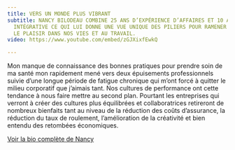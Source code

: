 ```yaml
---
title: VERS UN MONDE PLUS VIBRANT
subtitle: NANCY BILODEAU COMBINE 25 ANS D’EXPÉRIENCE D’AFFAIRES ET 10 ANS EN SANTÉ
  INTÉGRATIVE CE QUI LUI DONNE UNE VUE UNIQUE DES PILIERS POUR RAMENER LA SANTÉ ET
  LE PLAISIR DANS NOS VIES ET AU TRAVAIL.
video: https://www.youtube.com/embed/zGJXixfEwkQ

---
```

Mon manque de connaissance des bonnes pratiques pour prendre soin de ma santé mon rapidement mené vers deux épuisements professionnels suivie d’une longue période de fatigue chronique qui m’ont forcé à quitter le milieu corporatif que j’aimais tant. Nos cultures de performance ont cette tendance à nous faire mettre au second plan. Pourtant les entreprises qui verront à créer des cultures plus équilibrées et collaboratrices retireront de nombreux bienfaits tant au niveau de la réduction des coûts d’assurance, la réduction du taux de roulement, l’amélioration de la créativité et bien entendu des retombées économiques.

<a class="button" href="/a-propos">Voir la bio complète de Nancy</a>